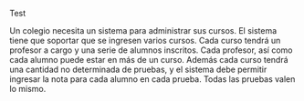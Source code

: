 <p>Test</p>
<p>Un colegio necesita un sistema para administrar sus cursos. El sistema tiene que soportar que
se ingresen varios cursos. Cada curso tendrá un profesor a cargo y una serie de alumnos
inscritos. Cada profesor, así como cada alumno puede estar en más de un curso. Además cada
curso tendrá una cantidad no determinada de pruebas, y el sistema debe permitir ingresar la
nota para cada alumno en cada prueba. Todas las pruebas valen lo mismo.</p>

